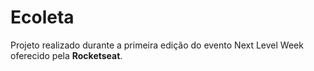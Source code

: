 # Ecoleta
Projeto realizado durante a primeira edição do evento Next Level Week oferecido pela **Rocketseat**.
